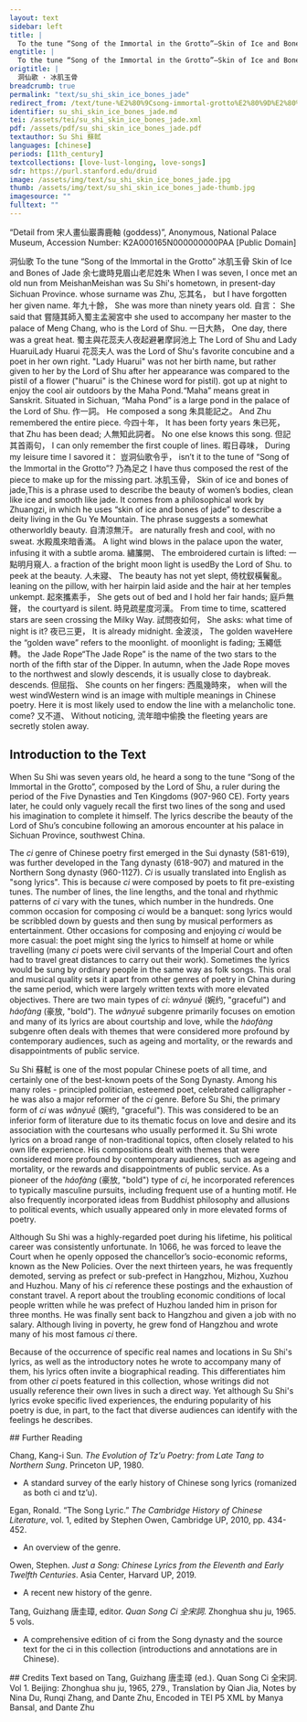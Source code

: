 ```yaml
---
layout: text
sidebar: left
title: |
  To the tune “Song of the Immortal in the Grotto”—Skin of Ice and Bones of Jade | 洞仙歌 · 冰肌玉骨
engtitle: |
  To the tune “Song of the Immortal in the Grotto”—Skin of Ice and Bones of Jade
origtitle: |
  洞仙歌 · 冰肌玉骨
breadcrumb: true
permalink: "text/su_shi_skin_ice_bones_jade"
redirect_from: /text/tune-%E2%80%9Csong-immortal-grotto%E2%80%9D%E2%80%94skin-ice-and-bones-jade
identifier: su_shi_skin_ice_bones_jade.md
tei: /assets/tei/su_shi_skin_ice_bones_jade.xml
pdf: /assets/pdf/su_shi_skin_ice_bones_jade.pdf
textauthor: Su Shi 蘇軾
languages: [chinese]
periods: [11th_century]
textcollections: [love-lust-longing, love-songs]
sdr: https://purl.stanford.edu/druid 
image: /assets/img/text/su_shi_skin_ice_bones_jade.jpg
thumb: /assets/img/text/su_shi_skin_ice_bones_jade-thumb.jpg
imagesource: ""
fulltext: ""
---
```

 “Detail from 宋人畫仙巖壽鹿軸 (goddess)”, Anonymous, National Palace Museum, Accession Number: K2A000165N000000000PAA [Public Domain]

 洞仙歌 To the tune “Song of the Immortal in the Grotto” 冰肌玉骨 Skin of Ice and Bones of Jade 余七歲時見眉山老尼姓朱 When I was seven, I once met an old nun from MeishanMeishan was Su Shi's hometown, in present-day Sichuan Province. whose surname was Zhu, 忘其名， but I have forgotten her given name. 年九十餘， She was more than ninety years old. 自言： She said that 嘗隨其師入蜀主孟昶宮中 she used to accompany her master to the palace of Meng Chang, who is the Lord of Shu. 一日大熱， One day, there was a great heat. 蜀主與花蕊夫人夜起避暑摩訶池上 The Lord of Shu and Lady HuaruiLady Huarui 花蕊夫人 was the Lord of Shu's favorite concubine and a poet in her own right. "Lady Huarui" was not her birth name, but rather given to her by the Lord of Shu after her appearance was compared to the pistil of a flower ("huarui" is the Chinese word for pistil). got up at night  to enjoy the cool air outdoors by the Maha Pond.“Maha” means great in Sanskrit. Situated in Sichuan, “Maha Pond” is a large pond in the palace of the Lord of Shu. 作一詞。 He composed a song 朱具能記之。 And Zhu remembered the entire piece. 今四十年， It has been forty years 朱已死， that Zhu has been dead; 人無知此詞者。 No one else knows this song. 但記其首兩句， I can only remember the first couple of lines.  暇日尋味， During my leisure time I savored it： 豈洞仙歌令乎， isn’t it to the tune of “Song of the Immortal in the Grotto”? 乃為足之 I have thus composed the rest of the piece to make up for the missing part. 冰肌玉骨， Skin of ice and bones of jade,This is a phrase used to describe the beauty of women’s bodies, clean like ice and smooth like jade. It comes from a philosophical work by Zhuangzi, in which he uses “skin of ice and bones of jade” to describe a deity living in the Gu Ye Mountain. The phrase suggests a somewhat otherworldly beauty. 自清涼無汗。 are naturally fresh and cool, with no sweat. 水殿風來暗香滿。 A light wind blows in the palace upon the water, infusing it with a subtle aroma. 繡簾開、 The embroidered curtain is lifted: 一點明月窺人. a fraction of the bright moon light is usedBy the Lord of Shu. to peek at the beauty. 人未寢、 The beauty has not yet slept, 倚枕釵橫鬢亂。 leaning on the pillow, with her hairpin laid aside and the hair at her temples unkempt. 起來攜素手， She gets out of bed and I hold her fair hands; 庭戶無聲， the courtyard is silent. 時見疏星度河漢。 From time to time, scattered stars are seen crossing the Milky Way. 試問夜如何， She asks: what time of night is it? 夜已三更， It is already midnight. 金波淡， The golden waveHere the “golden wave” refers to the moonlight. of moonlight is fading; 玉繩低轉。 the Jade Rope“The Jade Rope” is the name of the two stars to the north of the fifth star of the Dipper. In autumn, when the Jade Rope moves to the northwest and slowly descends, it is usually close to daybreak. descends. 但屈指、 She counts on her fingers: 西風幾時來， when will the west windWestern wind is an image with multiple meanings in Chinese poetry. Here it is most likely used to endow the line with a melancholic tone. come? 又不道、 Without noticing, 流年暗中偷換 the fleeting years are secretly stolen away. 
 
## Introduction to the Text 
<p>When Su Shi was seven years old, he heard a song to the tune “Song of the Immortal in the Grotto”, composed by the Lord of Shu, a ruler during the period of the Five Dynasties and Ten Kingdoms (907-960 CE). Forty years later, he could only vaguely recall the first two lines of the song and used his imagination to complete it himself. The lyrics describe the beauty of the Lord of Shu’s concubine following an amorous encounter at his palace in Sichuan Province, southwest China.</p> <p>The <em>ci</em> genre of Chinese poetry first emerged in the Sui dynasty (581-619), was further developed in the Tang dynasty (618-907) and matured in the Northern Song dynasty (960-1127). <em>Ci</em> is usually translated into English as "song lyrics". This is because <em>ci</em> were composed by poets to fit pre-existing tunes. The number of lines, the line lengths, and the tonal and rhythmic patterns of <em>ci</em> vary with the tunes, which number in the hundreds. One common occasion for composing <em>ci</em> would be a banquet: song lyrics would be scribbled down by guests and then sung by musical performers as entertainment. Other occasions for composing and enjoying <em>ci</em> would be more casual: the poet might sing the lyrics to himself at home or while travelling (many <em>ci</em> poets were civil servants of the Imperial Court and often had to travel great distances to carry out their work). Sometimes the lyrics would be sung by ordinary people in the same way as folk songs. This oral and musical quality sets it apart from other genres of poetry in China during the same period, which were largely written texts with more elevated objectives. There are two main types of <em>ci</em>: <em>wǎnyuē</em> (婉约, "graceful") and <em>háofàng</em> (豪放, "bold"). The <em>wǎnyuē</em> subgenre primarily focuses on emotion and many of its lyrics are about courtship and love, while the<em> háofàng</em> subgenre often deals with themes that were considered more profound by contemporary audiences, such as ageing and mortality, or the rewards and disappointments of public service.</p> <p><meta charset="utf-8" />Su Shi <meta charset="utf-8" />蘇軾 is one of the most popular Chinese poets of all time, and certainly one of the best-known poets of the Song Dynasty. Among his many roles - principled politician, esteemed poet, celebrated calligrapher - he was also a major reformer of the <em>ci</em> genre. Before Su Shi, the primary form of <em>ci</em> was <em>wǎnyuē</em> (婉约, "graceful"). This was considered to be an inferior form of literature due to its thematic focus on love and desire and its association with the courtesans who usually performed it. Su Shi wrote lyrics on a broad range of non-traditional topics, often closely related to his own life experience. His compositions dealt with themes that were considered more profound by contemporary audiences, such as ageing and mortality, or the rewards and disappointments of public service. As a pioneer of the <em>háofàng </em>(豪放, "bold") type of <em>ci</em>, he incorporated references to typically masculine pursuits, including frequent use of a hunting motif. He also frequently incorporated ideas from Buddhist philosophy and allusions to political events, which usually appeared only in more elevated forms of poetry.</p> <p dir="ltr">Although Su Shi was a highly-regarded poet during his lifetime, his political career was consistently unfortunate. In 1066, he was forced to leave the Court when he openly opposed the chancellor’s socio-economic reforms, known as the New Policies. Over the next thirteen years, he was frequently demoted, serving as prefect or sub-prefect in Hangzhou, Mizhou, Xuzhou and Huzhou. Many of his <em>ci</em> reference these postings and the exhaustion of constant travel. A report about the troubling economic conditions of local people written while he was prefect of Huzhou landed him in prison for three months. He was finally sent back to Hangzhou and given a job with no salary. Although living in poverty, he grew fond of Hangzhou and wrote many of his most famous <em>ci </em>there.</p> <p>Because of the occurrence of specific real names and locations in Su Shi's lyrics, as well as the introductory notes he wrote to accompany many of them, his lyrics often invite a biographical reading. This differentiates him from other <em>ci</em> poets featured in this collection, whose writings did not usually reference their own lives in such a direct way. Yet although Su Shi's lyrics evoke specific lived experiences, the enduring popularity of his poetry is due, in part, to the fact that diverse audiences can identify with the feelings he describes.</p>
## Further Reading 
<p>Chang, Kang-i Sun. <em>The Evolution of Tz’u Poetry: from Late Tang to Northern Sung</em>. Princeton UP, 1980.</p> <ul> <li>A standard survey of the early history of Chinese song lyrics (romanized as both ci and tz’u).</li> </ul> <p>Egan, Ronald. “The Song Lyric.” <em>The Cambridge History of Chinese Literature</em>, vol. 1, edited by Stephen Owen, Cambridge UP, 2010, pp. 434-452.</p> <ul> <li>An overview of the genre.</li> </ul> <p>Owen, Stephen. <em>Just a Song: Chinese Lyrics from the Eleventh and Early Twelfth Centuries</em>. Asia Center, Harvard UP, 2019.</p> <ul> <li>A recent new history of the genre.</li> </ul> <p>Tang, Guizhang 唐圭璋, editor. <em>Quan Song Ci 全宋詞</em>. Zhonghua shu ju, 1965. 5 vols.</p> <ul> <li>A comprehensive edition of ci from the Song dynasty and the source text for the ci in this collection (introductions and annotations are in Chinese).</li> </ul>
## Credits
Text based on Tang, Guizhang 唐圭璋 (ed.). Quan Song Ci 全宋詞. Vol 1. Beijing: Zhonghua shu ju, 1965, 279., Translation by Qian Jia, Notes by Nina Du, Runqi Zhang,  and Dante Zhu, Encoded in TEI P5 XML by Manya Bansal,  and Dante Zhu
